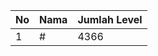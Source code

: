 | No | Nama            | Jumlah Level |
|----|-----------------|--------------|
| 1  | #    |    4366        |
